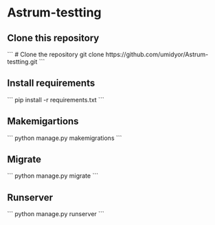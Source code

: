 # Astrum-testting

<h2>Clone this repository</h2>
 ```
   # Clone the repository
   git clone https://github.com/umidyor/Astrum-testting.git
  ```
<h2>Install requirements</h2>
```
pip install -r requirements.txt
```
<h2>Makemigartions</h2>
```
python manage.py makemigrations
```
<h2>Migrate</h2>
```
python manage.py migrate
```
<h2>Runserver</h2>
```
python manage.py runserver
```
